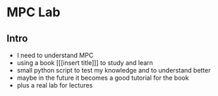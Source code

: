 # MPC Lab

## Intro

* I need to understand MPC
* using a book [[[insert title]]] to study and learn
* small python script to test my knowledge and to understand better
* maybe in the future it becomes a good tutorial for the book
* plus a real lab for lectures

